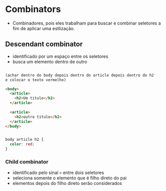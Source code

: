 # Combinators

* Combinadores, pois eles trabalham para buscar e combinar seletores
a fim de aplicar uma estlização.

## Descendant combinator

* identificado por um espaço entre os seletores
* busca um elemento dentro de outro

```html

(achar dentro do body depois dentro do article depois dentro do h2 
e colocar o texto vermelho)

<body>
  <article>
    <h2>Um titulo</h2>
  </article>
  
  <article>
    <h2>outro titulo</h2>
  </article>
</body>

```

```css

body article h2 {
  color: red;
}

```

### Child combinator

* identificado pelo sinal `>` entre dois seletores
* seleciona somente o elemento que é filho direto do pai
* elementos depois do filho direto serão considerados
